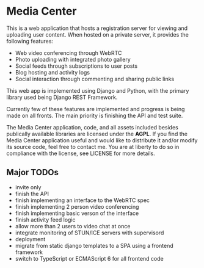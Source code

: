 Media Center
=================
This is a web application that hosts a registration server for viewing and uploading user content. When hosted on a private server, it provides the following features:
* Web video conferencing through WebRTC
* Photo uploading with integrated photo gallery
* Social feeds through subscriptions to user posts
* Blog hosting and activity logs
* Social interaction through commenting and sharing public links

This web app is implemented using Django and Python, with the primary library used being Django REST Framework.

Currently few of these features are implemented and progress is being made on all fronts. The main priority is finishing the API and test suite.

The Media Center application, code, and all assets included besides publically available libraries are licensed under the **AGPL**. If you find the Media Center application useful and would like to distribute it and/or modify its source code, feel free to contact me. You are at liberty to do so in compliance with the license, see LICENSE for more details.

Major TODOs
-------------
* invite only
* finish the API
* finish implementing an interface to the WebRTC spec
* finish implementing 2 person video conferencing
* finish implementing basic verson of the interface
* finish activity feed logic
* allow more than 2 users to video chat at once
* integrate monitoring of STUN/ICE servers with supervisord
* deployment
* migrate from static django templates to a SPA using a frontend framework
* switch to TypeScript or ECMAScript 6 for all frontend code

